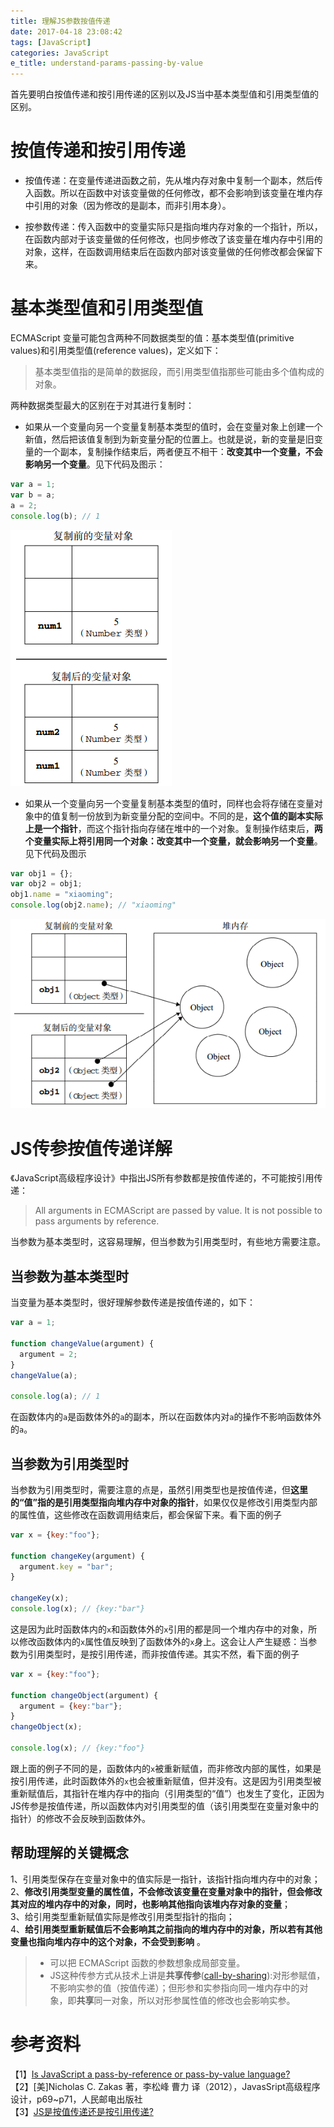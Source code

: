 ```yaml
---
title: 理解JS参数按值传递
date: 2017-04-18 23:08:42
tags: [JavaScript]
categories: JavaScript
e_title: understand-params-passing-by-value
---
```


首先要明白按值传递和按引用传递的区别以及JS当中基本类型值和引用类型值的区别。

# 按值传递和按引用传递

- 按值传递：在变量传递进函数之前，先从堆内存对象中复制一个副本，然后传入函数。所以在函数中对该变量做的任何修改，都不会影响到该变量在堆内存中引用的对象（因为修改的是副本，而非引用本身）。

- 按参数传递：传入函数中的变量实际只是指向堆内存对象的一个指针，所以，在函数内部对于该变量做的任何修改，也同步修改了该变量在堆内存中引用的对象，这样，在函数调用结束后在函数内部对该变量做的任何修改都会保留下来。

# 基本类型值和引用类型值

ECMAScript 变量可能包含两种不同数据类型的值：基本类型值(primitive values)和引用类型值(reference values)，定义如下：

> 基本类型值指的是简单的数据段，而引用类型值指那些可能由多个值构成的对象。

两种数据类型最大的区别在于对其进行复制时：

- 如果从一个变量向另一个变量复制基本类型的值时，会在变量对象上创建一个新值，然后把该值复制到为新变量分配的位置上。也就是说，新的变量是旧变量的一个副本，复制操作结束后，两者便互不相干：**改变其中一个变量，不会影响另一个变量**。见下代码及图示：   

```js
var a = 1;
var b = a;
a = 2;
console.log(b); // 1
```

![基本类型复制前后变量对象变化](https://raw.githubusercontent.com/xiaogliu/pic-lib/master/old/20170418185835.png)   

- 如果从一个变量向另一个变量复制基本类型的值时，同样也会将存储在变量对象中的值复制一份放到为新变量分配的空间中。不同的是，**这个值的副本实际上是一个指针**，而这个指针指向存储在堆中的一个对象。复制操作结束后，**两个变量实际上将引用同一个对象：改变其中一个变量，就会影响另一个变量**。见下代码及图示   

```js
var obj1 = {};
var obj2 = obj1;
obj1.name = "xiaoming";
console.log(obj2.name); // "xiaoming"
```

![引用类型复制前后变量对象变化](https://raw.githubusercontent.com/xiaogliu/pic-lib/master/old/20170418185905.png)   

# JS传参按值传递详解

《JavaScript高级程序设计》中指出JS所有参数都是按值传递的，不可能按引用传递：   

> All arguments in ECMAScript are passed by value. It is not possible to pass
  arguments by reference.   

当参数为基本类型时，这容易理解，但当参数为引用类型时，有些地方需要注意。   

## 当参数为基本类型时

当变量为基本类型时，很好理解参数传递是按值传递的，如下：

```js
var a = 1;

function changeValue(argument) {
  argument = 2;
}
changeValue(a);

console.log(a); // 1
```

在函数体内的`a`是函数体外的`a`的副本，所以在函数体内对`a`的操作不影响函数体外的`a`。

## 当参数为引用类型时

当参数为引用类型时，需要注意的点是，虽然引用类型也是按值传递，但**这里的“值”指的是引用类型指向堆内存中对象的指针**，如果仅仅是修改引用类型内部的属性值，这些修改在函数调用结束后，都会保留下来。看下面的例子  

```js
var x = {key:"foo"};

function changeKey(argument) {
  argument.key = "bar";
}

changeKey(x);
console.log(x); // {key:"bar"}
```

这是因为此时函数体内的`x`和函数体外的`x`引用的都是同一个堆内存中的对象，所以修改函数体内的`x`属性值反映到了函数体外的`x`身上。这会让人产生疑惑：当参数为引用类型时，是按引用传递，而非按值传递。其实不然，看下面的例子

```js
var x = {key:"foo"};

function changeObject(argument) {
  argument = {key:"bar"};
}
changeObject(x);

console.log(x); // {key:"foo"}
```

跟上面的例子不同的是，函数体内的`x`被重新赋值，而非修改内部的属性，如果是按引用传递，此时函数体外的`x`也会被重新赋值，但并没有。这是因为引用类型被重新赋值后，其指针在堆内存中的指向（引用类型的“值”）也发生了变化，正因为JS传参是按值传递，所以函数体内对引用类型的值（该引用类型在变量对象中的指针）的修改不会反映到函数体外。

## 帮助理解的关键概念

1、引用类型保存在变量对象中的值实际是一指针，该指针指向堆内存中的对象；   
2、**修改引用类型变量的属性值，不会修改该变量在变量对象中的指针，但会修改其对应的堆内存中的对象，同时，也影响其他指向该堆内存对象的变量**；   
3、给引用类型重新赋值实际是修改引用类型指针的指向；   
4、**给引用类型重新赋值后不会影响其之前指向的堆内存中的对象，所以若有其他变量也指向堆内存中的这个对象，不会受到影响** 。     

> - 可以把 ECMAScript 函数的参数想象成局部变量。
> - JS这种传参方式从技术上讲是**共享传参**([call-by-sharing](https://en.wikipedia.org/wiki/Evaluation_strategy#Call_by_sharing)):对形参赋值，不影响实参的值（按值传递）；但形参和实参指向同一堆内存中的对象，即**共享**同一对象，所以对形参属性值的修改也会影响实参。   

# 参考资料
【1】[Is JavaScript a pass-by-reference or pass-by-value language?](http://stackoverflow.com/questions/518000/is-javascript-a-pass-by-reference-or-pass-by-value-language)   
【2】[美]Nicholas C. Zakas 著，李松峰 曹力 译（2012），JavasSript高级程序设计，p69~p71，人民邮电出版社   
【3】[JS是按值传递还是按引用传递?](http://bosn.me/js/js-call-by-sharing/)   
